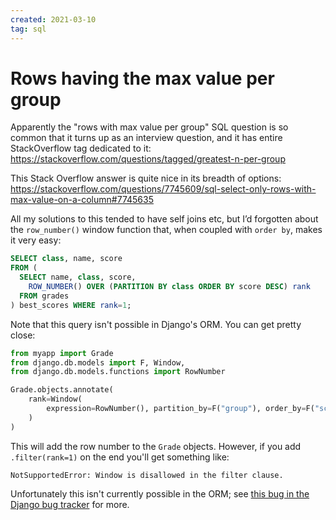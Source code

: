 ```yaml
---
created: 2021-03-10
tag: sql
---
```

# Rows having the max value per group

Apparently the "rows with max value per group" SQL question is so common that it turns
up as an interview question, and it has entire StackOverflow tag dedicated to it:
<https://stackoverflow.com/questions/tagged/greatest-n-per-group>

This Stack Overflow answer is quite nice in its breadth of options:
<https://stackoverflow.com/questions/7745609/sql-select-only-rows-with-max-value-on-a-column#7745635>

All my solutions to this tended to have self joins etc, but I’d forgotten about the
`row_number()` window function that, when coupled with `order by`, makes it very easy:

```sql
SELECT class, name, score
FROM (
  SELECT name, class, score,
    ROW_NUMBER() OVER (PARTITION BY class ORDER BY score DESC) rank
  FROM grades
) best_scores WHERE rank=1;
```

Note that this query isn't possible in Django's ORM. You can get pretty close:

```python
from myapp import Grade
from django.db.models import F, Window,
from django.db.models.functions import RowNumber

Grade.objects.annotate(
    rank=Window(
        expression=RowNumber(), partition_by=F("group"), order_by=F("score").desc()
    )
)
```

This will add the row number to the `Grade` objects. However, if you add
`.filter(rank=1)` on the end you'll get something like:

``` 
NotSupportedError: Window is disallowed in the filter clause.
```

Unfortunately this isn't currently possible in the ORM; see
[this bug in the Django bug tracker](https://code.djangoproject.com/ticket/28333#comment:description)
for more.